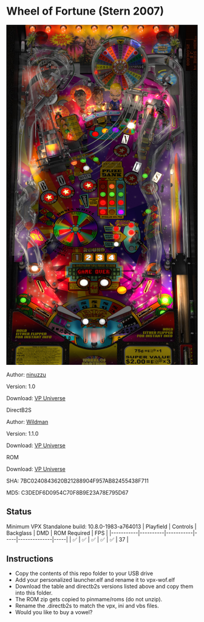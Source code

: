 # Wheel of Fortune (Stern 2007)

![Table Preview](../../images/vpx_wof-preview.jpg)

Author: [ninuzzu](https://vpuniverse.com/profile/5530-ninuzzu/) 

Version: 1.0  

Download: [VP Universe](https://vpuniverse.com/files/file/5501-wheel-of-fortune-stern-2007/)

DirectB2S

Author: [Wildman](https://vpuniverse.com/profile/5-wildman/)  

Version: 1.1.0  

Download: [VP Universe](https://vpuniverse.com/files/file/2434-wheel-of-fortune-stern-2007/)

ROM

Download: [VP Universe](https://vpuniverse.com/files/file/3291-wheel-of-fortune-v50/)

SHA: 7BC0240843620B21288904F957AB82455438F711

MD5: C3DEDF6D0954C70F8B9E23A78E795D67

## Status 

Minimum VPX Standalone build: 10.8.0-1983-a764013
| Playfield | Controls | Backglass | DMD | ROM Required | FPS | 
|-----------|----------|-----------|-----|--------------|-----|
| :white_check_mark: | :white_check_mark: | :white_check_mark: | :white_check_mark: | :white_check_mark: | 37 |

## Instructions

- Copy the contents of this repo folder to your USB drive
- Add your personalized launcher.elf and rename it to vpx-wof.elf
- Download the table and directb2s versions listed above and copy them into this folder.
- The ROM zip gets copied to pinmame/roms (do not unzip).
- Rename the .directb2s to match the vpx, ini and vbs files.
- Would you like to buy a vowel?
